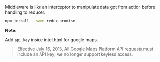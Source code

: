 Middleware is like an interceptor to manipulate data got from action before handling to reducer.

```bash
npm install --save redux-promise
```


**Note**:

Add `api key` inside intel.html for google maps.

> Effective July 16, 2018, All Google Maps Platform API requests must include an API key; we no longer support keyless access.
